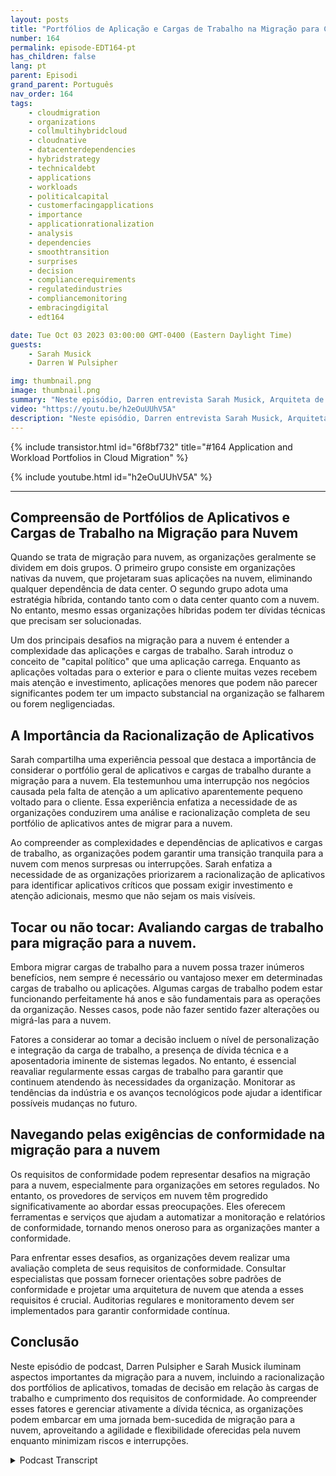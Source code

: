 ```yaml
---
layout: posts
title: "Portfólios de Aplicação e Cargas de Trabalho na Migração para Cloud"
number: 164
permalink: episode-EDT164-pt
has_children: false
lang: pt
parent: Episodi
grand_parent: Português
nav_order: 164
tags:
    - cloudmigration
    - organizations
    - collmultihybridcloud
    - cloudnative
    - datacenterdependencies
    - hybridstrategy
    - technicaldebt
    - applications
    - workloads
    - politicalcapital
    - customerfacingapplications
    - importance
    - applicationrationalization
    - analysis
    - dependencies
    - smoothtransition
    - surprises
    - decision
    - compliancerequirements
    - regulatedindustries
    - compliancemonitoring
    - embracingdigital
    - edt164

date: Tue Oct 03 2023 03:00:00 GMT-0400 (Eastern Daylight Time)
guests:
    - Sarah Musick
    - Darren W Pulsipher

img: thumbnail.png
image: thumbnail.png
summary: "Neste episódio, Darren entrevista Sarah Musick, Arquiteta de Soluções em Nuvem na Intel. Juntos, eles exploram o tema de portfólios de aplicações e cargas de trabalho na migração para a nuvem. Com a experiência de Sarah em consultoria e otimização na nuvem, ela traz insights valiosos para a discussão."
video: "https://youtu.be/h2eOuUUhV5A"
description: "Neste episódio, Darren entrevista Sarah Musick, Arquiteta de Soluções em Nuvem na Intel. Juntos, eles exploram o tema de portfólios de aplicações e cargas de trabalho na migração para a nuvem. Com a experiência de Sarah em consultoria e otimização na nuvem, ela traz insights valiosos para a discussão."
---
```


<div>
{% include transistor.html id="6f8bf732" title="#164 Application and Workload Portfolios in Cloud Migration" %}

{% include youtube.html id="h2eOuUUhV5A" %}
</div>

---

## Compreensão de Portfólios de Aplicativos e Cargas de Trabalho na Migração para Nuvem

Quando se trata de migração para nuvem, as organizações geralmente se dividem em dois grupos. O primeiro grupo consiste em organizações nativas da nuvem, que projetaram suas aplicações na nuvem, eliminando qualquer dependência de data center. O segundo grupo adota uma estratégia híbrida, contando tanto com o data center quanto com a nuvem. No entanto, mesmo essas organizações híbridas podem ter dívidas técnicas que precisam ser solucionadas.

Um dos principais desafios na migração para a nuvem é entender a complexidade das aplicações e cargas de trabalho. Sarah introduz o conceito de "capital político" que uma aplicação carrega. Enquanto as aplicações voltadas para o exterior e para o cliente muitas vezes recebem mais atenção e investimento, aplicações menores que podem não parecer significantes podem ter um impacto substancial na organização se falharem ou forem negligenciadas.

## A Importância da Racionalização de Aplicativos

Sarah compartilha uma experiência pessoal que destaca a importância de considerar o portfólio geral de aplicativos e cargas de trabalho durante a migração para a nuvem. Ela testemunhou uma interrupção nos negócios causada pela falta de atenção a um aplicativo aparentemente pequeno voltado para o cliente. Essa experiência enfatiza a necessidade de as organizações conduzirem uma análise e racionalização completa de seu portfólio de aplicativos antes de migrar para a nuvem.

Ao compreender as complexidades e dependências de aplicativos e cargas de trabalho, as organizações podem garantir uma transição tranquila para a nuvem com menos surpresas ou interrupções. Sarah enfatiza a necessidade de as organizações priorizarem a racionalização de aplicativos para identificar aplicativos críticos que possam exigir investimento e atenção adicionais, mesmo que não sejam os mais visíveis.

## Tocar ou não tocar: Avaliando cargas de trabalho para migração para a nuvem.

Embora migrar cargas de trabalho para a nuvem possa trazer inúmeros benefícios, nem sempre é necessário ou vantajoso mexer em determinadas cargas de trabalho ou aplicações. Algumas cargas de trabalho podem estar funcionando perfeitamente há anos e são fundamentais para as operações da organização. Nesses casos, pode não fazer sentido fazer alterações ou migrá-las para a nuvem.

Fatores a considerar ao tomar a decisão incluem o nível de personalização e integração da carga de trabalho, a presença de dívida técnica e a aposentadoria iminente de sistemas legados. No entanto, é essencial reavaliar regularmente essas cargas de trabalho para garantir que continuem atendendo às necessidades da organização. Monitorar as tendências da indústria e os avanços tecnológicos pode ajudar a identificar possíveis mudanças no futuro.

## Navegando pelas exigências de conformidade na migração para a nuvem

Os requisitos de conformidade podem representar desafios na migração para a nuvem, especialmente para organizações em setores regulados. No entanto, os provedores de serviços em nuvem têm progredido significativamente ao abordar essas preocupações. Eles oferecem ferramentas e serviços que ajudam a automatizar a monitoração e relatórios de conformidade, tornando menos oneroso para as organizações manter a conformidade.

Para enfrentar esses desafios, as organizações devem realizar uma avaliação completa de seus requisitos de conformidade. Consultar especialistas que possam fornecer orientações sobre padrões de conformidade e projetar uma arquitetura de nuvem que atenda a esses requisitos é crucial. Auditorias regulares e monitoramento devem ser implementados para garantir conformidade contínua.

## Conclusão

Neste episódio de podcast, Darren Pulsipher e Sarah Musick iluminam aspectos importantes da migração para a nuvem, incluindo a racionalização dos portfólios de aplicativos, tomadas de decisão em relação às cargas de trabalho e cumprimento dos requisitos de conformidade. Ao compreender esses fatores e gerenciar ativamente a dívida técnica, as organizações podem embarcar em uma jornada bem-sucedida de migração para a nuvem, aproveitando a agilidade e flexibilidade oferecidas pela nuvem enquanto minimizam riscos e interrupções.



<details>
<summary> Podcast Transcript </summary>

<p></p>

</details>
